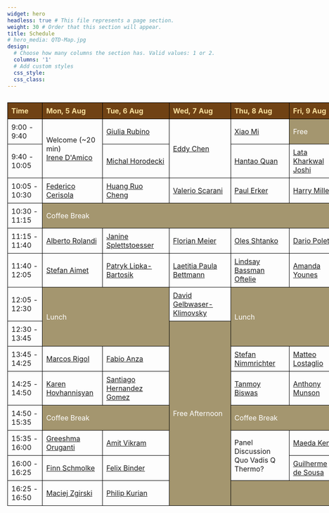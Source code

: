```yaml
---
widget: hero 
headless: true # This file represents a page section.
weight: 30 # Order that this section will appear.
title: Schedule
# hero_media: QTD-Map.jpg
design:
  # Choose how many columns the section has. Valid values: 1 or 2.
  columns: '1'
  # Add custom styles
  css_style:
  css_class:
---
```


  <style>
    .wide-table-container {
        width: 150%;
        max-width: 200%;
        overflow-x: auto; /* Ensures horizontal scroll if content overflows */
    }
    table {
        width: 100%;
        border-collapse: collapse;
    }

    th, td {
      border: 1px solid black;
      padding: 8px;
      text-align: left;
    }

    th {
      background-color: #704214;
      color: #f9e09e;
    }

    .break {
      background-color: rgba(127, 108, 52, 0.7);
      color: white; /* Set the font color to white */
    }
  </style>

<div class="wide-table-container">
  <table>
    <thead>
      <tr>
        <th>Time</th>
        <th>Mon, 5 Aug</th>
        <th>Tue, 6 Aug</th>
        <th>Wed, 7 Aug</th>
        <th>Thu, 8 Aug</th>
        <th>Fri, 9 Aug</th>
      </tr>
    </thead>
    <tbody>
      <tr>
        <td>9:00 - 9:40</td>
        <td rowspan="2">Welcome (~20 min)<br> <a href="/talk#irene-damico">Irene D'Amico</a></td>
        <td><a href="/talk#giulia-rubino">Giulia Rubino</a></td>
        <td rowspan="2"><a href="/talk#eddy-chen">Eddy Chen</a></td>
        <td><a href="/talk#xiao-mi">Xiao Mi</a></td>
        <td class="break">Free</td>
      </tr>
      <tr>
        <td>9:40 - 10:05</td>
        <td><a href="/talk#michal-horodecki">Michal Horodecki</a></td>
        <!-- <td><a href="/talk#nicole-yunger-halpern">Nicole Yunger Halpern</a></td> -->
        <td><a href="/talk#hantao-quan">Hantao Quan</a></td>
        <td><a href="/talk#lata-kharkwal-joshi">Lata Kharkwal Joshi</a></td>
      </tr>
      <tr>
        <td>10:05 - 10:30</td>
        <td><a href="/talk#federico-cerisola">Federico Cerisola</a></td>
        <td><a href="/talk#huang-ruo-cheng">Huang Ruo Cheng</a></td>
        <td><a href="/talk#valerio-scarani">Valerio Scarani</a></td>
        <td><a href="/talk#paul-erker">Paul Erker</a></td>
        <td><a href="/talk#harry-miller">Harry Miller</a></td>
      </tr>
      <tr>
        <td>10:30 - 11:15</td>
        <td class="break" colspan="5">Coffee Break</td>
      </tr>
      <tr>
        <td>11:15 - 11:40</td>
        <td><a href="/talk#alberto-rolandi">Alberto Rolandi</a></td>
        <td><a href="/talk#janine-splettstoesser">Janine Splettstoesser</a></td>
        <td><a href="/talk#florian-meier">Florian Meier</a></td>
        <td><a href="/talk#oles-shtanko">Oles Shtanko</a></td>
        <td><a href="/talk#dario-poletti">Dario Poletti</a></td>
      </tr>
      <tr>
        <td>11:40 - 12:05</td>
        <td><a href="/talk#stefan-aimet">Stefan Aimet</a></td>
        <td><a href="/talk#patryk-lipka-bartosik">Patryk Lipka-Bartosik</a></td>
        <td><a href="/talk#laetitia-paula-bettmann">Laetitia Paula Bettmann</a></td>
        <td><a href="/talk#lindsay-bassman-oftelie">Lindsay Bassman Oftelie</a></td>
        <td><a href="/talk#amanda-younes">Amanda Younes</a></td>
      </tr>
      <tr>
        <td>12:05 - 12:30</td>
        <td class="break"rowspan="2" colspan="2">Lunch</td>
        <td><a href="/talk#david-gelbwaser-klimovsky">David Gelbwaser-Klimovsky</a></td>
        <td class="break" rowspan="2" colspan="2">Lunch</td>
      </tr>
      <tr>
        <td>12:30 - 13:45</td>
        <td class="break" rowspan="7">Free Afternoon</td>
      </tr>
      <tr>
        <td>13:45 - 14:25</td>
        <td><a href="/talk#marcos-rigol">Marcos Rigol</a></td>
        <td><a href="/talk#fabio-anza">Fabio Anza</a></td>
        <td><a href="/talk#stefan-nimmrichter">Stefan Nimmrichter</a></td>
        <td><a href="/talk#matteo-lostaglio">Matteo Lostaglio</a></td>
      </tr>
      <tr>
        <td>14:25 - 14:50</td>
        <td><a href="/talk#karen-hovhannisyan">Karen Hovhannisyan</a></td>
        <td><a href="/talk#santiago-hernandez-gomez">Santiago Hernandez Gomez</a></td>
        <td><a href="/talk#tanmoy-biswas">Tanmoy Biswas</a></td>
        <td><a href="/talk#anthony-munson">Anthony Munson</a></td>
      </tr>
      <tr>
        <td>14:50 - 15:35</td>
        <td class="break" colspan="2">Coffee Break</td>
        <td class="break" colspan="2">Coffee Break</td>
      </tr>
      <tr>
        <td>15:35 - 16:00</td>
        <td><a href="/talk#greeshma-oruganti">Greeshma Oruganti</a></td>
        <td><a href="/talk#amit-vikram">Amit Vikram</a></td>
        <td rowspan="2">Panel Discussion<br>Quo Vadis Q Thermo?</td>
        <td><a href="/talk#maeda-kenji">Maeda Kenji</a></td>
      </tr>
      <tr>
        <td>16:00 - 16:25</td>
        <td><a href="/talk#finn-schmolke">Finn Schmolke</a></td>
        <td><a href="/talk#felix-binder">Felix Binder</a></td>
        <td><a href="/talk#guilherme-de-sousa">Guilherme de Sousa</a></td>
      </tr>
      <tr>
        <td>16:25 - 16:50</td>
        <td><a href="/talk#maciej-zgirski">Maciej Zgirski</a></td>
        <td><a href="/talk#philip-kurian">Philip Kurian</a></td>
        <td class="break" colspan="2"></td>
      </tr>
    </tbody>
  </table>
</div>
